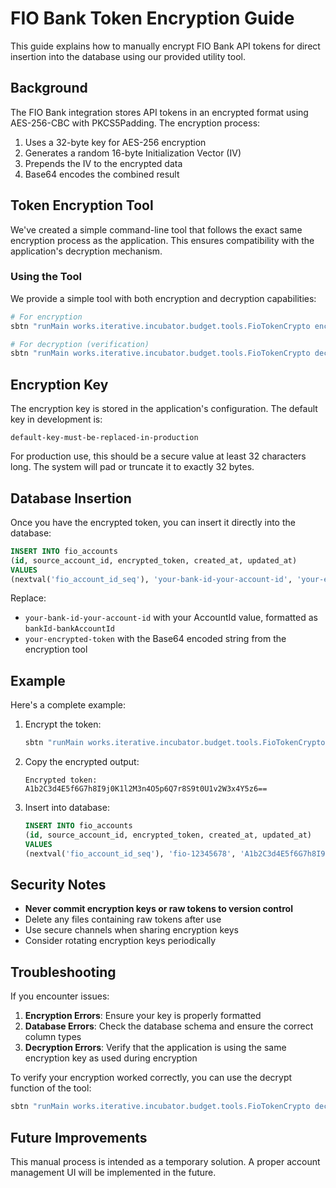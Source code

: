 # FIO Bank Token Encryption Guide

This guide explains how to manually encrypt FIO Bank API tokens for direct insertion into the database using our provided utility tool.

## Background

The FIO Bank integration stores API tokens in an encrypted format using AES-256-CBC with PKCS5Padding. The encryption process:

1. Uses a 32-byte key for AES-256 encryption
2. Generates a random 16-byte Initialization Vector (IV)
3. Prepends the IV to the encrypted data
4. Base64 encodes the combined result

## Token Encryption Tool

We've created a simple command-line tool that follows the exact same encryption process as the application. This ensures compatibility with the application's decryption mechanism.

### Using the Tool

We provide a simple tool with both encryption and decryption capabilities:

```bash
# For encryption
sbtn "runMain works.iterative.incubator.budget.tools.FioTokenCrypto encrypt <key> <token>"

# For decryption (verification)
sbtn "runMain works.iterative.incubator.budget.tools.FioTokenCrypto decrypt <key> <encrypted-token>"
```

## Encryption Key

The encryption key is stored in the application's configuration. The default key in development is:

```
default-key-must-be-replaced-in-production
```

For production use, this should be a secure value at least 32 characters long. The system will pad or truncate it to exactly 32 bytes.

## Database Insertion

Once you have the encrypted token, you can insert it directly into the database:

```sql
INSERT INTO fio_accounts
(id, source_account_id, encrypted_token, created_at, updated_at)
VALUES
(nextval('fio_account_id_seq'), 'your-bank-id-your-account-id', 'your-encrypted-token', NOW(), NOW());
```

Replace:
- `your-bank-id-your-account-id` with your AccountId value, formatted as `bankId-bankAccountId`
- `your-encrypted-token` with the Base64 encoded string from the encryption tool

## Example

Here's a complete example:

1. Encrypt the token:
   ```bash
   sbtn "runMain works.iterative.incubator.budget.tools.FioTokenCrypto encrypt secret-key-for-development fio-token-12345678"
   ```

2. Copy the encrypted output:
   ```
   Encrypted token: A1b2C3d4E5f6G7h8I9j0K1l2M3n4O5p6Q7r8S9t0U1v2W3x4Y5z6==
   ```

3. Insert into database:
   ```sql
   INSERT INTO fio_accounts
   (id, source_account_id, encrypted_token, created_at, updated_at)
   VALUES
   (nextval('fio_account_id_seq'), 'fio-12345678', 'A1b2C3d4E5f6G7h8I9j0K1l2M3n4O5p6Q7r8S9t0U1v2W3x4Y5z6==', NOW(), NOW());
   ```

## Security Notes

- **Never commit encryption keys or raw tokens to version control**
- Delete any files containing raw tokens after use
- Use secure channels when sharing encryption keys
- Consider rotating encryption keys periodically

## Troubleshooting

If you encounter issues:

1. **Encryption Errors**: Ensure your key is properly formatted
2. **Database Errors**: Check the database schema and ensure the correct column types
3. **Decryption Errors**: Verify that the application is using the same encryption key as used during encryption

To verify your encryption worked correctly, you can use the decrypt function of the tool:

```bash
sbtn "runMain works.iterative.incubator.budget.tools.FioTokenCrypto decrypt <same-key> <encrypted-token>"
```

## Future Improvements

This manual process is intended as a temporary solution. A proper account management UI will be implemented in the future.
